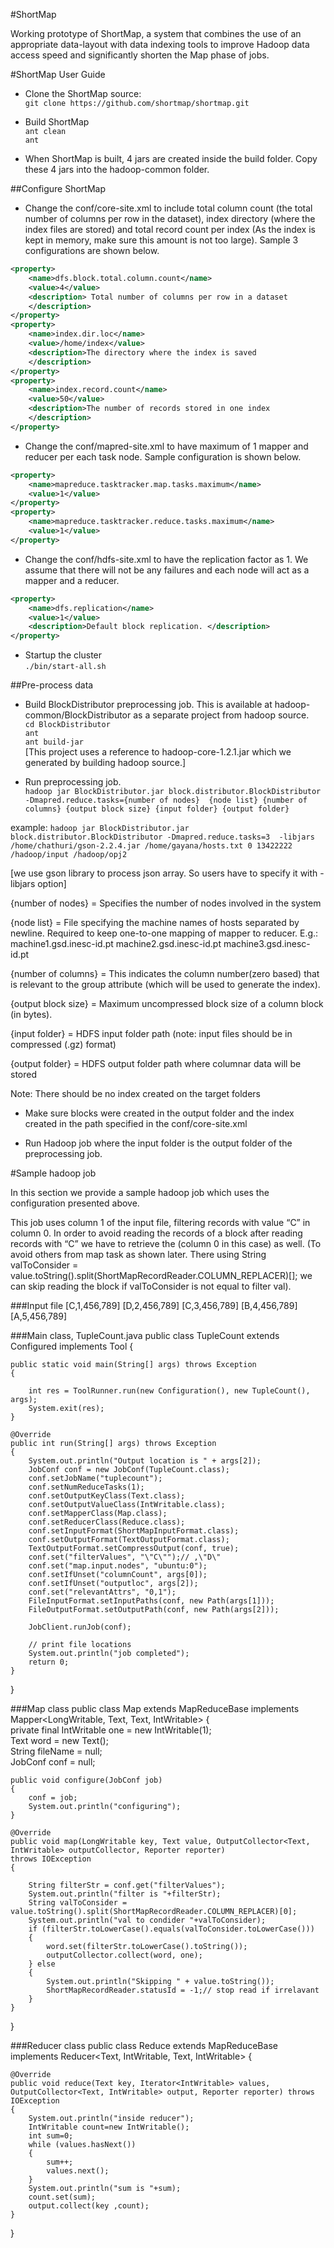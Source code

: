 #ShortMap

Working prototype of ShortMap, a system that combines the use of an appropriate data-layout with data indexing tools to improve Hadoop data access speed and significantly shorten the Map phase of jobs.

#ShortMap User Guide

* Clone the ShortMap source:                                                                                            
`git clone https://github.com/shortmap/shortmap.git`

* Build ShortMap                                                                                                        
    `ant clean`                                                                                                         
    `ant`

* When ShortMap is built, 4 jars are created inside the build folder. Copy these 4 jars into the hadoop-common folder. 

##Configure ShortMap

* Change the conf/core-site.xml to include total column count (the total number of columns per row in the dataset), index directory (where the index files are stored) and total record count per index (As the index is kept in memory, make sure this amount is not too large). Sample 3 configurations are shown below.
```xml
<property> 
	<name>dfs.block.total.column.count</name> 
	<value>4</value> 
	<description> Total number of columns per row in a dataset 
	</description> 
</property> 
<property> 
	<name>index.dir.loc</name> 
	<value>/home/index</value> 
	<description>The directory where the index is saved 
	</description> 
</property> 
<property> 
	<name>index.record.count</name> 
	<value>50</value> 
	<description>The number of records stored in one index
	</description> 
</property>
```

* Change the conf/mapred-site.xml to have maximum of 1 mapper and reducer per each task node. Sample configuration is shown below.
```xml
<property> 
  	<name>mapreduce.tasktracker.map.tasks.maximum</name> 
  	<value>1</value> 
</property> 
<property> 
  	<name>mapreduce.tasktracker.reduce.tasks.maximum</name> 
  	<value>1</value> 
</property>
```

* Change the conf/hdfs-site.xml to have the replication factor as 1. We assume that there will not be any failures and each node will act as a mapper and a reducer. 
```xml
<property> 
	<name>dfs.replication</name> 
	<value>1</value> 
	<description>Default block replication. </description> 
</property>
```

* Startup the cluster                                                                                                   
`./bin/start-all.sh`

##Pre-process data

* Build BlockDistributor preprocessing job. This is available at hadoop-common/BlockDistributor as a separate project from hadoop source.                                                                                                    
    `cd BlockDistributor`                                                                                               
    `ant`                                                                                                               
    `ant build-jar`                                                                                                      
    [This project uses a reference to hadoop-core-1.2.1.jar which we generated by building hadoop source.]

* Run preprocessing job.                                                                                                
`hadoop jar BlockDistributor.jar block.distributor.BlockDistributor -Dmapred.reduce.tasks={number of nodes}  {node list} {number of columns} {output block size} {input folder} {output folder}`

example:
`hadoop jar BlockDistributor.jar block.distributor.BlockDistributor -Dmapred.reduce.tasks=3  -libjars /home/chathuri/gson-2.2.4.jar /home/gayana/hosts.txt 0 13422222 /hadoop/input /hadoop/opj2 `

[we use gson library to process json array. So users have to specify it with -libjars option]

{number of nodes} = Specifies the number of nodes involved in the system

{node list} = File specifying the machine names of hosts separated by newline. Required to keep one-to-one mapping of mapper to reducer. E.g.:
	machine1.gsd.inesc-id.pt
	machine2.gsd.inesc-id.pt
	machine3.gsd.inesc-id.pt

{number of columns} = This indicates the column number(zero based) that is relevant to the group attribute (which will be used to generate the index). 

{output block size} = Maximum uncompressed block size of a column block (in bytes). 

{input folder} = HDFS input folder path (note: input files should be in compressed (.gz) format)

{output folder} = HDFS output folder path where columnar data will be stored

Note: There should be no index created on the target folders

* Make sure blocks were created in the output folder and the index created in the path specified in the conf/core-site.xml

* Run Hadoop job where the input folder is the output folder of the preprocessing job.

#Sample hadoop job

In this section we provide a sample hadoop job which uses the configuration presented above.

This job uses column 1 of the input file, filtering records with value “C” in column 0. In order to avoid reading the records of a block after reading records with “C” we have to retrieve the <index column> (column 0 in this case) as well. (To avoid others from map task as shown later. There using String valToConsider = value.toString().split(ShortMapRecordReader.COLUMN_REPLACER)[<Index column>]; we can skip reading the block if valToConsider is not equal to filter val).

###Input file
    [C,1,456,789]
    [D,2,456,789]
    [C,3,456,789]
    [B,4,456,789]
    [A,5,456,789]

###Main class, TupleCount.java
public class TupleCount extends Configured implements Tool
{

    public static void main(String[] args) throws Exception
    {

        int res = ToolRunner.run(new Configuration(), new TupleCount(), args);
        System.exit(res);
    }

    @Override
    public int run(String[] args) throws Exception
    {
        System.out.println("Output location is " + args[2]);
        JobConf conf = new JobConf(TupleCount.class);
        conf.setJobName("tuplecount");
        conf.setNumReduceTasks(1);
        conf.setOutputKeyClass(Text.class);
        conf.setOutputValueClass(IntWritable.class);
        conf.setMapperClass(Map.class);
        conf.setReducerClass(Reduce.class);
        conf.setInputFormat(ShortMapInputFormat.class);
        conf.setOutputFormat(TextOutputFormat.class);
        TextOutputFormat.setCompressOutput(conf, true);
        conf.set("filterValues", "\"C\"");// ,\"D\"
        conf.set("map.input.nodes", "ubuntu:0");
        conf.setIfUnset("columnCount", args[0]);
        conf.setIfUnset("outputloc", args[2]);
        conf.set("relevantAttrs", "0,1");
        FileInputFormat.setInputPaths(conf, new Path(args[1]));
        FileOutputFormat.setOutputPath(conf, new Path(args[2]));

        JobClient.runJob(conf);

        // print file locations
        System.out.println("job completed");
        return 0;
    }
}

###Map class
public class Map extends MapReduceBase implements Mapper<LongWritable, Text, Text, IntWritable>
{                                                                                                                       
    private final IntWritable one = new IntWritable(1);                                                                 
    Text word = new Text();                                                                                             
    String fileName = null;                                                                                             
    JobConf conf = null;                                                                                                

    public void configure(JobConf job)
    {
        conf = job;
        System.out.println("configuring");
    }

    @Override
    public void map(LongWritable key, Text value, OutputCollector<Text, IntWritable> outputCollector, Reporter reporter)
    throws IOException
    {

        String filterStr = conf.get("filterValues");
        System.out.println("filter is "+filterStr);
        String valToConsider = value.toString().split(ShortMapRecordReader.COLUMN_REPLACER)[0];
        System.out.println("val to condider "+valToConsider);
        if (filterStr.toLowerCase().equals(valToConsider.toLowerCase()))
        {
            word.set(filterStr.toLowerCase().toString());
            outputCollector.collect(word, one);
        } else
        {
            System.out.println("Skipping " + value.toString());
            ShortMapRecordReader.statusId = -1;// stop read if irrelavant
        }
    }
}

###Reducer class
public class Reduce extends MapReduceBase implements Reducer<Text, IntWritable, Text, IntWritable>
{

    @Override
    public void reduce(Text key, Iterator<IntWritable> values, OutputCollector<Text, IntWritable> output, Reporter reporter) throws IOException
    {
        System.out.println("inside reducer");
        IntWritable count=new IntWritable();
        int sum=0;
        while (values.hasNext())
        {
            sum++;
            values.next();
        }
        System.out.println("sum is "+sum);
        count.set(sum);
        output.collect(key ,count);
    }
}
